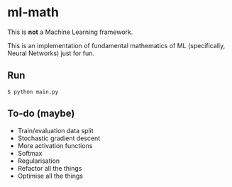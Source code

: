 # ml-math

This is **not** a Machine Learning framework. 

This is an implementation of fundamental mathematics of ML (specifically, Neural Networks) just for fun.

## Run

`$ python main.py`

## To-do (maybe)

- Train/evaluation data split
- Stochastic gradient descent
- More activation functions
- Softmax
- Regularisation
- Refactor all the things
- Optimise all the things
